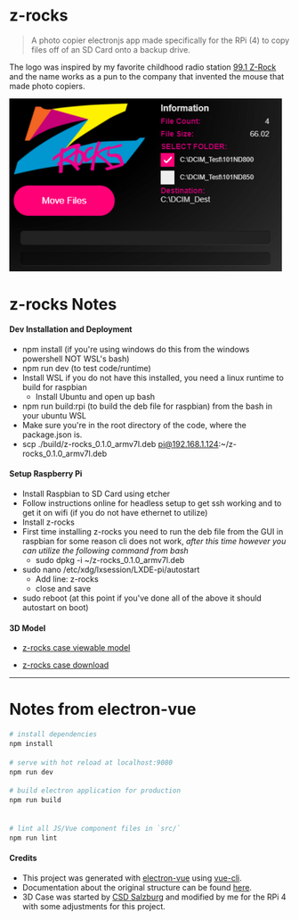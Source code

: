 # z-rocks

> A photo copier electronjs app made specifically for the RPi (4) to copy files off of an SD Card onto a backup drive.

The logo was inspired by my favorite childhood radio station [99.1 Z-Rock](https://youtu.be/XFLIf1OFHXM?t=120) and the name works as a pun to the company that invented the mouse that made photo copiers.

<img width="490" src="/docs/Screenshot-V.01.png" alt="electron-vue">

# z-rocks Notes

#### Dev Installation and Deployment
- npm install (if you're using windows do this from the windows powershell NOT WSL's bash)
- npm run dev (to test code/runtime)
- Install WSL if you do not have this installed, you need a linux runtime to build for raspbian
  - Install Ubuntu and open up bash
- npm run build:rpi (to build the deb file for raspbian) from the bash in your ubuntu WSL 
- Make sure you're in the root directory of the code, where the package.json is.
- scp ./build/z-rocks_0.1.0_armv7l.deb pi@192.168.1.124:~/z-rocks_0.1.0_armv7l.deb

#### Setup Raspberry Pi
- Install Raspbian to SD Card using etcher
- Follow instructions online for headless setup to get ssh working and to get it on wifi (if you do not have ethernet to utilize) 
- Install z-rocks
- First time installing z-rocks you need to run the deb file from the GUI in raspbian for some reason cli does not work, *after this time however you can utilize the following command from bash*
  - sudo dpkg -i ~/z-rocks_0.1.0_armv7l.deb
- sudo nano /etc/xdg/lxsession/LXDE-pi/autostart
  - Add line: z-rocks
  - close and save
- sudo reboot (at this point if you've done all of the above it should autostart on boot)

#### 3D Model
- [z-rocks case viewable model](https://myhub.autodesk360.com/ue29781b4/g/shares/SH919a0QTf3c32634dcff0055839dc1213d1?viewState=NoIgbgDAdAjCA0IDeAdEAXAngBwKZoC40ARXAZwEsBzAOzXjQEMyzd1C0YATCADgE4ATABYIAWgBmMQRLHCJAVkZiARv14LJAdggA2RluExGjYcLQBfEAF0gA)

- [z-rocks case download](https://www.thingiverse.com/thing:4167374)

---

# Notes from electron-vue

``` bash
# install dependencies
npm install

# serve with hot reload at localhost:9080
npm run dev

# build electron application for production
npm run build


# lint all JS/Vue component files in `src/`
npm run lint

```

#### Credits

- This project was generated with [electron-vue](https://github.com/SimulatedGREG/electron-vue) using [vue-cli](https://github.com/vuejs/vue-cli). 
- Documentation about the original structure can be found [here](https://simulatedgreg.gitbooks.io/electron-vue/content/index.html).
- 3D Case was started by [CSD Salzburg](https://www.thingiverse.com/thing:1895374) and modified by me for the RPi 4 with some adjustments for this project.